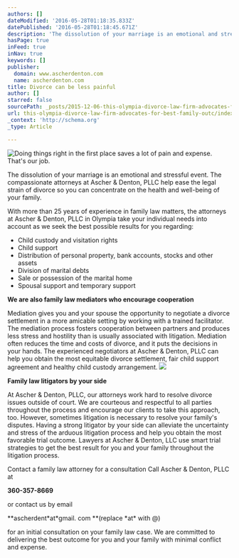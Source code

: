 ```yaml
---
authors: []
dateModified: '2016-05-28T01:18:35.833Z'
datePublished: '2016-05-28T01:18:45.671Z'
description: 'The dissolution of your marriage is an emotional and stressful event. The compassionate attorneys at Ascher & Denton, PLLC help ease the legal strain of divorce so you can concentrate on the health and well-being of your family.'
hasPage: true
inFeed: true
inNav: true
keywords: []
publisher:
  domain: www.ascherdenton.com
  name: ascherdenton.com
title: Divorce can be less painful
author: []
starred: false
sourcePath: _posts/2015-12-06-this-olympia-divorce-law-firm-advocates-for-best-family-outc.md
url: this-olympia-divorce-law-firm-advocates-for-best-family-outc/index.html
_context: 'http://schema.org'
_type: Article

---
```

![Doing things right in the first place saves a lot of pain and expense. That's our job.](https://s3-us-west-2.amazonaws.com/the-grid-img/p/2dfa2627da448574841da407dcc8fc6532ea1cd1.jpg)

The dissolution of your marriage is an emotional and stressful event. The compassionate attorneys at Ascher & Denton, PLLC help ease the legal strain of divorce so you can concentrate on the health and well-being of your family.

With more than 25 years of experience in family law matters, the attorneys at Ascher & Denton, PLLC in Olympia take your individual needs into account as we seek the best possible results for you regarding:

* Child custody and visitation rights
* Child support
* Distribution of personal property, bank accounts, stocks and other assets
* Division of marital debts
* Sale or possession of the marital home
* Spousal support and temporary support

**We are also family law mediators who encourage cooperation**

Mediation gives you and your spouse the opportunity to negotiate a divorce settlement in a more amicable setting by working with a trained facilitator. The mediation process fosters cooperation between partners and produces less stress and hostility than is usually associated with litigation. Mediation often reduces the time and costs of divorce, and it puts the decisions in your hands. The experienced negotiators at Ascher & Denton, PLLC can help you obtain the most equitable divorce settlement, fair child support agreement and healthy child custody arrangement.
![](https://s3-us-west-2.amazonaws.com/the-grid-img/p/84c21cd49160f167d41606d18c3bee2f6f2f29da.jpg)

**Family law litigators by your side**

At Ascher & Denton, PLLC, our attorneys work hard to resolve divorce issues outside of court. We are courteous and respectful to all parties throughout the process and encourage our clients to take this approach, too. However, sometimes litigation is necessary to resolve your family's disputes. Having a strong litigator by your side can alleviate the uncertainty and stress of the arduous litigation process and help you obtain the most favorable trial outcome. Lawyers at Ascher & Denton, LLC use smart trial strategies to get the best result for you and your family throughout the litigation process.

Contact a family law attorney for a consultation Call Ascher & Denton, PLLC at

**360-357-8669**

or contact us by email

**ascherdent\*at\*gmail. com **(replace \*at\* with @)

for an initial consultation on your family law case. We are committed to delivering the best outcome for you and your family with minimal conflict and expense.